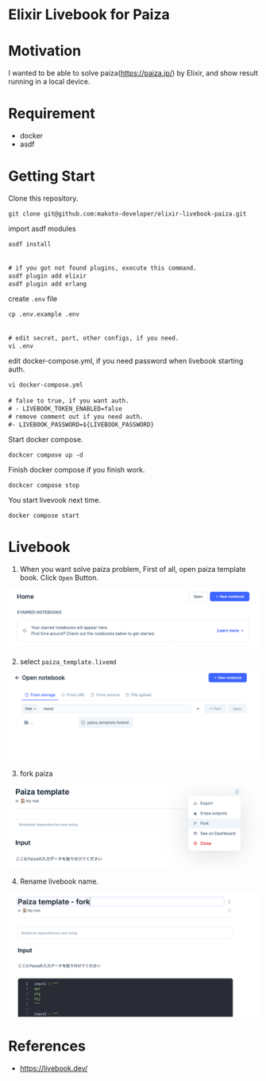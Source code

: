 # Elixir Livebook for Paiza

# Motivation

I wanted to be able to solve paiza(https://paiza.jp/) by Elixir, and show result running in a local device.

# Requirement

- docker
- asdf

# Getting Start

Clone this repository.

```shell
git clone git@github.com:makoto-developer/elixir-livebook-paiza.git
```

import asdf modules

```shell
asdf install


# if you got not found plugins, execute this command.
asdf plugin add elixir
asdf plugin add erlang
```

create `.env` file

```shell
cp .env.example .env


# edit secret, port, other configs, if you need.
vi .env
```

edit docker-compose.yml, if you need password when livebook starting auth.

```shell
vi docker-compose.yml

# false to true, if you want auth.
# - LIVEBOOK_TOKEN_ENABLED=false
# remove comment out if you need auth.
#- LIVEBOOK_PASSWORD=${LIVEBOOK_PASSWORD}
```

Start docker compose.

```shell
dockcer compose up -d
```

Finish docker compose if you finish work.

```shell
dockcer compose stop
```

You start livevook next time.

```shell
docker compose start
```

# Livebook

1. When you want solve paiza problem, First of all, open paiza template book. Click `Open` Button.

![open_template.png](assets/open_template.png)

2. select `paiza_template.livemd`

![select_paiza_templete_livebook.png](assets/select_paiza_templete_livebook.png)

3. fork paiza

![paiza_template_fork.png](assets/paiza_tempalte_fork.png)

4. Rename livebook name.

![rename_livebook.png](assets/rename_livebook.png)

# References

- https://livebook.dev/
